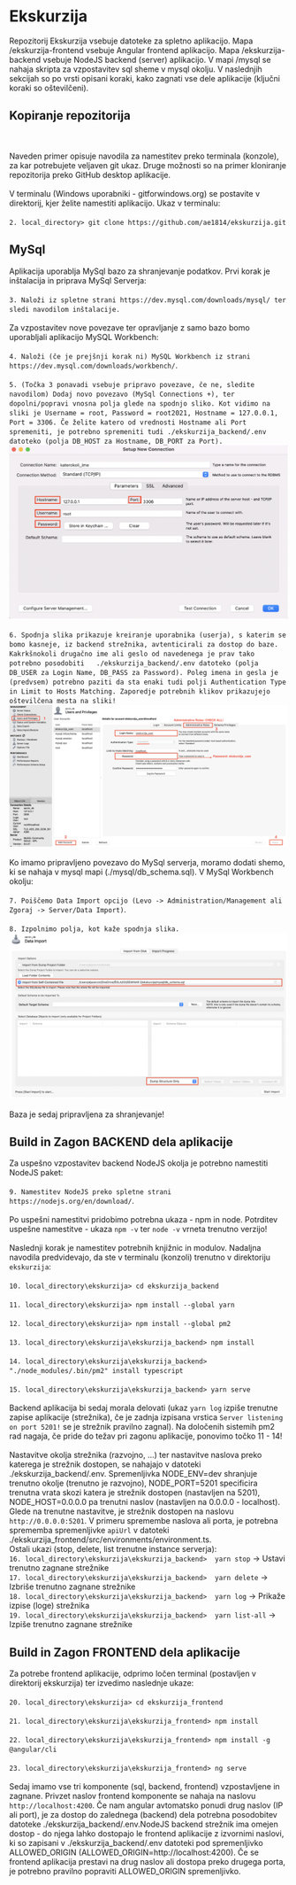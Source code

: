 # Ekskurzija

Repozitorij Ekskurzija vsebuje datoteke za spletno aplikacijo. Mapa /ekskurzija-frontend vsebuje Angular frontend aplikacijo. Mapa /ekskurzija-backend vsebuje NodeJS backend (server) aplikacijo. V mapi /mysql se nahaja skripta za vzpostavitev sql sheme v mysql okolju. 
V naslednjih sekcijah so po vrsti opisani koraki, kako zagnati vse dele aplikacije (ključni koraki so oštevilčeni).

## Kopiranje repozitorija
<br /><br />
Naveden primer opisuje navodila za namestitev preko terminala (konzole), za kar potrebujete veljaven git ukaz. Druge možnosti so na primer kloniranje repozitorija preko GitHub desktop aplikacije. 
<br /><br />
V terminalu (Windows uporabniki - gitforwindows.org) se postavite v direktorij, kjer želite namestiti aplikacijo. Ukaz v terminalu:
<br /><br />
`2. local_directory> git clone https://github.com/ae1814/ekskurzija.git`

## MySql

Aplikacija uporablja MySql bazo za shranjevanje podatkov. Prvi korak je inštalacija in priprava MySql Serverja:
<br /><br />
`3. Naloži iz spletne strani https://dev.mysql.com/downloads/mysql/ ter sledi navodilom inštalacije.`
<br /><br />
Za vzpostavitev nove povezave ter opravljanje z samo bazo bomo uporabljali aplikacijo MySQL Workbench:
<br /><br />
`4. Naloži (če je prejšnji korak ni) MySQL Workbench iz strani https://dev.mysql.com/downloads/workbench/`.
<br /><br />
`5. (Točka 3 ponavadi vsebuje pripravo povezave, če ne, sledite navodilom) Dodaj novo povezavo (MySql Connections +), ter dopolni/popravi vnosna polja glede na spodnjo sliko. Kot vidimo na sliki je Username = root, Password = root2021, Hostname = 127.0.0.1, Port = 3306. Če želite katero od vrednosti Hostname ali Port spremeniti, je potrebno spremeniti tudi ./ekskurzija_backend/.env datoteko (polja DB_HOST za Hostname, DB_PORT za Port).`![Image not found!](./general_images/mysql.png?raw=true "MySqlConnection")
<br /><br />
`6. Spodnja slika prikazuje kreiranje uporabnika (userja), s katerim se bomo kasneje, iz backend strežnika, avtenticirali za dostop do baze. Kakrkšnokoli drugačno ime ali geslo od navedenega je prav tako potrebno posodobiti   ./ekskurzija_backend/.env datoteko (polja DB_USER za Login Name, DB_PASS za Password). Poleg imena in gesla je (predvsem) potrebno paziti da sta enaki tudi polji Authentication Type in Limit to Hosts Matching. Zaporedje potrebnih klikov prikazujejo oštevilčena mesta na sliki!`![Image not found!](./general_images/mysql_user.png?raw=true "MySqlConnection")
<br /><br />
Ko imamo pripravljeno povezavo do MySql serverja, moramo dodati shemo, ki se nahaja v mysql mapi (./mysql/db_schema.sql). V MySql Workbench okolju:
<br /><br />
`7. Poiščemo Data Import opcijo (Levo -> Administration/Management ali Zgoraj -> Server/Data Import)`.
<br /><br />
`8. Izpolnimo polja, kot kaže spodnja slika.`![Image not found!](./general_images/mysql_import.png?raw=true "MySqlConnection")
<br /><br />
Baza je sedaj pripravljena za shranjevanje!

## Build in Zagon BACKEND dela aplikacije
Za uspešno vzpostavitev backend NodeJS okolja je potrebno namestiti NodeJS paket:
<br /><br />
`9. Namestitev NodeJS preko spletne strani https://nodejs.org/en/download/`. 
<br /><br />
Po uspešni namestitvi pridobimo potrebna ukaza - npm in node. Potrditev uspešne namestitve -  ukaza `npm -v` ter `node -v` vrneta trenutno verzijo!
<br /><br />
Naslednji korak je namestitev potrebnih knjižnic in modulov. Nadaljna navodila predvidevajo, da ste v terminalu (konzoli) trenutno v direktoriju `ekskurzija`:
<br /><br />
`10. local_directory\ekskurzija> cd ekskurzija_backend`
<br /><br />
`11. local_directory\ekskurzija> npm install --global yarn`
<br /><br />
`12. local_directory\ekskurzija> npm install --global pm2`
<br /><br />
`13. local_directory\ekskurzija\ekskurzija_backend> npm install`
<br /><br />
`14. local_directory\ekskurzija\ekskurzija_backend> "./node_modules/.bin/pm2" install typescript`
<br /><br />
`15. local_directory\ekskurzija\ekskurzija_backend> yarn serve`
<br /><br />
Backend aplikacija bi sedaj morala delovati (ukaz `yarn log` izpiše trenutne zapise aplikacije (strežnika), če je zadnja izpisana vrstica `Server listening on port 5201!` se je strežnik pravilno zagnal). Na določenih sistemih pm2 rad nagaja, če pride do težav pri zagonu aplikacije, ponovimo točko 11 - 14! 
<br /><br />
Nastavitve okolja strežnika (razvojno, ...) ter nastavitve naslova preko katerega je strežnik dostopen, se nahajajo v datoteki ./ekskurzija_backend/.env. Spremenljivka NODE_ENV=dev shranjuje trenutno okolje (trenutno je razvojno),  NODE_PORT=5201 specificira trenutna vrata skozi katera je strežnik dostopen (nastavljen na 5201), NODE_HOST=0.0.0.0 pa trenutni naslov (nastavljen na 0.0.0.0 - localhost). Glede na trenutne nastavitve, je strežnik dostopen na naslovu `http://0.0.0.0:5201`. V primeru spremembe naslova ali porta, je potrebna sprememba spremenljivke `apiUrl` v datoteki ./ekskurzija_frontend/src/environments/environment.ts.
<br />
Ostali ukazi (stop, delete, list trenutne instance serverja):
<br />
`16. local_directory\ekskurzija\ekskurzija_backend>  yarn stop`  -> Ustavi trenutno zagnane strežnike
<br />
`17. local_directory\ekskurzija\ekskurzija_backend>  yarn delete`  -> Izbriše trenutno zagnane strežnike
<br />
`18. local_directory\ekskurzija\ekskurzija_backend>  yarn log`  -> Prikaže izpise (loge) strežnika
<br />
`19. local_directory\ekskurzija\ekskurzija_backend>  yarn list-all`  -> Izpiše trenutno zagnane strežnike

## Build in Zagon FRONTEND dela aplikacije

Za potrebe frontend aplikacije, odprimo ločen terminal (postavljen v direktorij ekskurzija) ter izvedimo naslednje ukaze:
<br /><br />
`20. local_directory\ekskurzija> cd ekskurzija_frontend`
<br /><br />
`21. local_directory\ekskurzija\ekskurzija_frontend> npm install`
<br /><br />
`22. local_directory\ekskurzija\ekskurzija_frontend> npm install -g @angular/cli`
<br /><br />
`23. local_directory\ekskurzija\ekskurzija_frontend> ng serve`
<br /><br />
Sedaj imamo vse tri komponente (sql, backend, frontend) vzpostavljene in zagnane. Privzet naslov frontend komponente se nahaja na naslovu `http://localhost:4200`. Če nam angular avtomatsko ponudi drug naslov (IP ali port), je za dostop do zalednega (backend) dela potrebna posodobitev datoteke ./ekskurzija_backend/.env.NodeJS backend strežnik ima omejen dostop - do njega lahko dostopajo le frontend aplikacije z izvornimi naslovi, ki so zapisani v ./ekskurzija_backend/.env datoteki pod spremenljivko ALLOWED_ORIGIN (ALLOWED_ORIGIN=http://localhost:4200). Če se frontend aplikacija prestavi na drug naslov ali dostopa preko drugega porta, je potrebno pravilno popraviti ALLOWED_ORIGIN spremenljivko.

